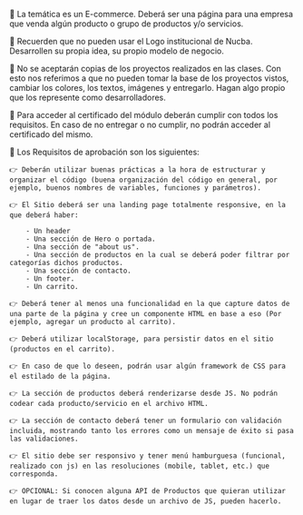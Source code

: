 🔗 La temática es un E-commerce. Deberá ser una página para una empresa que venda algún producto o grupo de productos y/o servicios.

🔗 Recuerden que no pueden usar el Logo institucional de Nucba. Desarrollen su propia idea, su propio modelo de negocio.

🔗 No se aceptarán copias de los proyectos realizados en las clases. Con esto nos referimos a que no pueden tomar la base de los proyectos vistos, cambiar los colores, los textos, imágenes y entregarlo. Hagan algo propio que los represente como desarrolladores.

🔗 Para acceder al certificado del módulo deberán cumplir con todos los requisitos. En caso de no entregar o no cumplir, no podrán acceder al certificado del mismo.

🔗 Los Requisitos de aprobación son los siguientes:

    👉 Deberán utilizar buenas prácticas a la hora de estructurar y organizar el código (buena organización del código en general, por ejemplo, buenos nombres de variables, funciones y parámetros).

    👉 El Sitio deberá ser una landing page totalmente responsive, en la que deberá haber:

        - Un header
        - Una sección de Hero o portada.
        - Una sección de "about us".
        - Una sección de productos en la cual se deberá poder filtrar por categorías dichos productos.
        - Una sección de contacto.
        - Un footer.
        - Un carrito.

    👉 Deberá tener al menos una funcionalidad en la que capture datos de una parte de la página y cree un componente HTML en base a eso (Por ejemplo, agregar un producto al carrito).

    👉 Deberá utilizar localStorage, para persistir datos en el sitio (productos en el carrito).

    👉 En caso de que lo deseen, podrán usar algún framework de CSS para el estilado de la página.

    👉 La sección de productos deberá renderizarse desde JS. No podrán codear cada producto/servicio en el archivo HTML.

    👉 La sección de contacto deberá tener un formulario con validación incluida, mostrando tanto los errores como un mensaje de éxito si pasa las validaciones.

    👉 El sitio debe ser responsivo y tener menú hamburguesa (funcional, realizado con js) en las resoluciones (mobile, tablet, etc.) que corresponda.

    👉 OPCIONAL: Si conocen alguna API de Productos que quieran utilizar en lugar de traer los datos desde un archivo de JS, pueden hacerlo.
